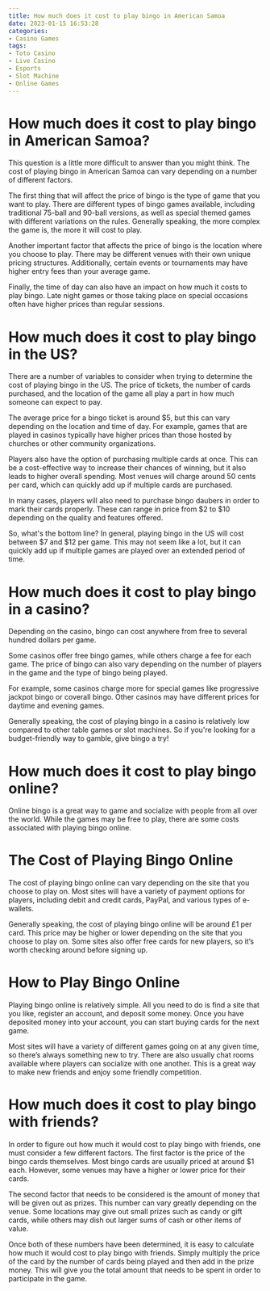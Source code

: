 ```yaml
---
title: How much does it cost to play bingo in American Samoa
date: 2023-01-15 16:53:28
categories:
- Casino Games
tags:
- Toto Casino
- Live Casino
- Esports
- Slot Machine
- Online Games
---
```



#  How much does it cost to play bingo in American Samoa?

This question is a little more difficult to answer than you might think. The cost of playing bingo in American Samoa can vary depending on a number of different factors.

The first thing that will affect the price of bingo is the type of game that you want to play. There are different types of bingo games available, including traditional 75-ball and 90-ball versions, as well as special themed games with different variations on the rules. Generally speaking, the more complex the game is, the more it will cost to play.

Another important factor that affects the price of bingo is the location where you choose to play. There may be different venues with their own unique pricing structures. Additionally, certain events or tournaments may have higher entry fees than your average game.

Finally, the time of day can also have an impact on how much it costs to play bingo. Late night games or those taking place on special occasions often have higher prices than regular sessions.

#  How much does it cost to play bingo in the US?

There are a number of variables to consider when trying to determine the cost of playing bingo in the US. The price of tickets, the number of cards purchased, and the location of the game all play a part in how much someone can expect to pay.

The average price for a bingo ticket is around $5, but this can vary depending on the location and time of day. For example, games that are played in casinos typically have higher prices than those hosted by churches or other community organizations.

Players also have the option of purchasing multiple cards at once. This can be a cost-effective way to increase their chances of winning, but it also leads to higher overall spending. Most venues will charge around 50 cents per card, which can quickly add up if multiple cards are purchased.

In many cases, players will also need to purchase bingo daubers in order to mark their cards properly. These can range in price from $2 to $10 depending on the quality and features offered.

So, what's the bottom line? In general, playing bingo in the US will cost between $7 and $12 per game. This may not seem like a lot, but it can quickly add up if multiple games are played over an extended period of time.

#  How much does it cost to play bingo in a casino?

Depending on the casino, bingo can cost anywhere from free to several hundred dollars per game.

Some casinos offer free bingo games, while others charge a fee for each game. The price of bingo can also vary depending on the number of players in the game and the type of bingo being played.

For example, some casinos charge more for special games like progressive jackpot bingo or coverall bingo. Other casinos may have different prices for daytime and evening games.

 Generally speaking, the cost of playing bingo in a casino is relatively low compared to other table games or slot machines. So if you're looking for a budget-friendly way to gamble, give bingo a try!

#  How much does it cost to play bingo online?

Online bingo is a great way to game and socialize with people from all over the world. While the games may be free to play, there are some costs associated with playing bingo online.

# The Cost of Playing Bingo Online

The cost of playing bingo online can vary depending on the site that you choose to play on. Most sites will have a variety of payment options for players, including debit and credit cards, PayPal, and various types of e-wallets.

Generally speaking, the cost of playing bingo online will be around £1 per card. This price may be higher or lower depending on the site that you choose to play on. Some sites also offer free cards for new players, so it’s worth checking around before signing up.

# How to Play Bingo Online

Playing bingo online is relatively simple. All you need to do is find a site that you like, register an account, and deposit some money. Once you have deposited money into your account, you can start buying cards for the next game.

Most sites will have a variety of different games going on at any given time, so there’s always something new to try. There are also usually chat rooms available where players can socialize with one another. This is a great way to make new friends and enjoy some friendly competition.

#  How much does it cost to play bingo with friends?

In order to figure out how much it would cost to play bingo with friends, one must consider a few different factors. The first factor is the price of the bingo cards themselves. Most bingo cards are usually priced at around $1 each. However, some venues may have a higher or lower price for their cards.

The second factor that needs to be considered is the amount of money that will be given out as prizes. This number can vary greatly depending on the venue. Some locations may give out small prizes such as candy or gift cards, while others may dish out larger sums of cash or other items of value.

Once both of these numbers have been determined, it is easy to calculate how much it would cost to play bingo with friends. Simply multiply the price of the card by the number of cards being played and then add in the prize money. This will give you the total amount that needs to be spent in order to participate in the game.